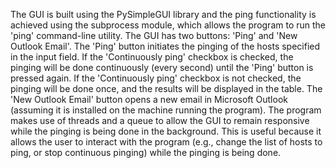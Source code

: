 The GUI is built using the PySimpleGUI library and the ping functionality is achieved using the subprocess module, which allows the program to run the 'ping' command-line utility. The GUI has two buttons: 'Ping' and 'New Outlook Email'. The 'Ping' button initiates the pinging of the hosts specified in the input field. If the 'Continuously ping' checkbox is checked, the pinging will be done continuously (every second) until the 'Ping' button is pressed again. If the 'Continuously ping' checkbox is not checked, the pinging will be done once, and the results will be displayed in the table. The 'New Outlook Email' button opens a new email in Microsoft Outlook (assuming it is installed on the machine running the program). The program makes use of threads and a queue to allow the GUI to remain responsive while the pinging is being done in the background. This is useful because it allows the user to interact with the program (e.g., change the list of hosts to ping, or stop continuous pinging) while the pinging is being done.

